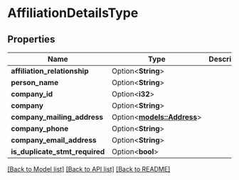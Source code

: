 # AffiliationDetailsType

## Properties

Name | Type | Description | Notes
------------ | ------------- | ------------- | -------------
**affiliation_relationship** | Option<**String**> |  | [optional]
**person_name** | Option<**String**> |  | [optional]
**company_id** | Option<**i32**> |  | [optional]
**company** | Option<**String**> |  | [optional]
**company_mailing_address** | Option<[**models::Address**](Address.md)> |  | [optional]
**company_phone** | Option<**String**> |  | [optional]
**company_email_address** | Option<**String**> |  | [optional]
**is_duplicate_stmt_required** | Option<**bool**> |  | [optional]

[[Back to Model list]](../README.md#documentation-for-models) [[Back to API list]](../README.md#documentation-for-api-endpoints) [[Back to README]](../README.md)


